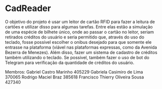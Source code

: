 # CadReader
O objetivo do projeto é usar um leitor de cartão RFID para fazer a leitura de cartões e utilizar disso para algumas tarefas. Entre elas estão a simulação de uma espécie de bilhete único, onde ao passar o cartão no leitor, seriam retirados créditos do usuário e seria permitido que, através do uso do teclado, fosse possível escolher o onibus desejado para que somente ele entrasse na plataforma (viável nas plataformas expressas, como da Avenida Bezerra de Menezes). Além disso, fazer um sistema de cadastro de créditos também utilizando o teclado. Se possível, também fazer o uso de bot do Telegram para verificação da quantidade de créditos do usuário.

Membros:
Gabriel Castro Marinho              405229
Gabriela Casimiro de Lima           370065
Rodrigo Maciel Braz                 385618
Francisco Thierry Oliveira Sousa    427340
